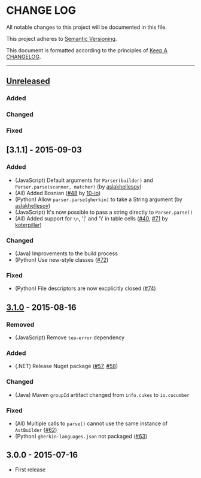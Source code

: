 # CHANGE LOG

All notable changes to this project will be documented in this file.

This project adheres to [Semantic Versioning](http://semver.org).

This document is formatted according to the principles of [Keep A CHANGELOG](http://keepachangelog.com).

----

## [Unreleased][unreleased]

### Added

### Changed

### Fixed

## [3.1.1] - 2015-09-03

### Added
* (JavaScript)  Default arguments for `Parser(builder)` and `Parser.parse(scanner, matcher)` (by [aslakhellesoy](https://github.com/aslakhellesoy))
* (All) Added Bosnian ([#48](https://github.com/cucumber/gherkin3/pull/48) by [10-io](https://github.com/10-io))
* (Python) Allow `parser.parse(gherkin)` to take a String argument (by [aslakhellesoy](https://github.com/aslakhellesoy))
* (JavaScript)  It's now possible to pass a string directly to `Parser.parse()`
* (All) Added support for `\n`, '\|' and '\\' in table cells ([#40](https://github.com/cucumber/gherkin3/issues/40), [#71](https://github.com/cucumber/gherkin3/pull/71) by [koterpillar](https://github.com/koterpillar))

### Changed
* (Java)        Improvements to the build process
* (Python)      Use new-style classes
  ([#72](https://github.com/cucumber/gherkin3/pull/72))

### Fixed
* (Python) File descriptors are now excplicitly closed
  ([#74](https://github.com/cucumber/gherkin3/pull/74))

## [3.1.0] - 2015-08-16

### Removed
* (JavaScript) Remove `tea-error` dependency

### Added
* (.NET) Release Nuget package
  ([#57](https://github.com/cucumber/gherkin3/issues/57),
   [#58](https://github.com/cucumber/gherkin3/issues/58))

### Changed
* (Java) Maven `groupId` artifact changed from `info.cukes` to `io.cucumber`

### Fixed
* (All) Multiple calls to `parse()` cannot use the same instance of `AstBuilder`
  ([#62](https://github.com/cucumber/gherkin3/issues/62))
* (Python) `gherkin-languages.json` not packaged
  ([#63](https://github.com/cucumber/gherkin3/issues/63))



## 3.0.0 - 2015-07-16

* First release


[unreleased]: https://github.com/cucumber/gherkin3/compare/v3.1.0...HEAD
[3.1.0]:      https://github.com/cucumber/gherkin3/compare/v3.0.0...v3.1.0
